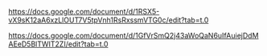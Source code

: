 https://docs.google.com/document/d/1RSX5-vX9sK12aA6xzLlOUT7V5tpVnh1RsRxssmVTG0c/edit?tab=t.0

https://docs.google.com/document/d/1GfVrSmQ2j43aWoQaN6uIfAuiejDdMAEeD5BlTWIT2ZI/edit?tab=t.0